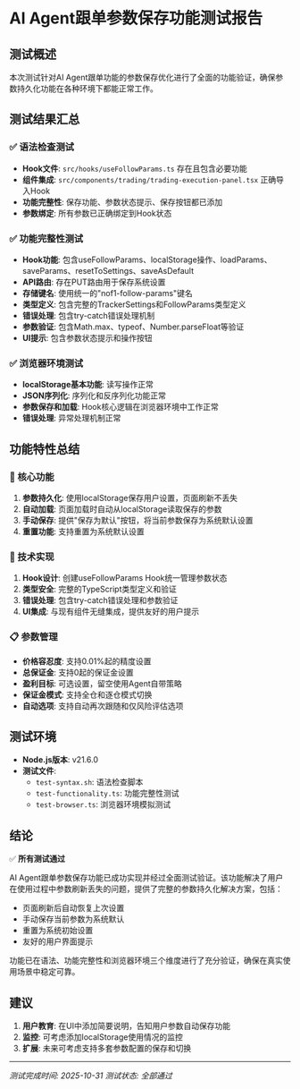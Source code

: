 # AI Agent跟单参数保存功能测试报告

## 测试概述

本次测试针对AI Agent跟单功能的参数保存优化进行了全面的功能验证，确保参数持久化功能在各种环境下都能正常工作。

## 测试结果汇总

### ✅ 语法检查测试
- **Hook文件**: `src/hooks/useFollowParams.ts` 存在且包含必要功能
- **组件集成**: `src/components/trading/trading-execution-panel.tsx` 正确导入Hook
- **功能完整性**: 保存功能、参数状态提示、保存按钮都已添加
- **参数绑定**: 所有参数已正确绑定到Hook状态

### ✅ 功能完整性测试
- **Hook功能**: 包含useFollowParams、localStorage操作、loadParams、saveParams、resetToSettings、saveAsDefault
- **API路由**: 存在PUT路由用于保存系统设置
- **存储键名**: 使用统一的"nof1-follow-params"键名
- **类型定义**: 包含完整的TrackerSettings和FollowParams类型定义
- **错误处理**: 包含try-catch错误处理机制
- **参数验证**: 包含Math.max、typeof、Number.parseFloat等验证
- **UI提示**: 包含参数状态提示和操作按钮

### ✅ 浏览器环境测试
- **localStorage基本功能**: 读写操作正常
- **JSON序列化**: 序列化和反序列化功能正常
- **参数保存和加载**: Hook核心逻辑在浏览器环境中工作正常
- **错误处理**: 异常处理机制正常

## 功能特性总结

### 🎯 核心功能
1. **参数持久化**: 使用localStorage保存用户设置，页面刷新不丢失
2. **自动加载**: 页面加载时自动从localStorage读取保存的参数
3. **手动保存**: 提供"保存为默认"按钮，将当前参数保存为系统默认设置
4. **重置功能**: 支持重置为系统默认设置

### 🔧 技术实现
1. **Hook设计**: 创建useFollowParams Hook统一管理参数状态
2. **类型安全**: 完整的TypeScript类型定义和验证
3. **错误处理**: 包含try-catch错误处理和参数验证
4. **UI集成**: 与现有组件无缝集成，提供友好的用户提示

### 📋 参数管理
- **价格容忍度**: 支持0.01%起的精度设置
- **总保证金**: 支持0起的保证金设置
- **盈利目标**: 可选设置，留空使用Agent自带策略
- **保证金模式**: 支持全仓和逐仓模式切换
- **自动选项**: 支持自动再次跟随和仅风险评估选项

## 测试环境

- **Node.js版本**: v21.6.0
- **测试文件**:
  - `test-syntax.sh`: 语法检查脚本
  - `test-functionality.ts`: 功能完整性测试
  - `test-browser.ts`: 浏览器环境模拟测试

## 结论

✅ **所有测试通过**

AI Agent跟单参数保存功能已成功实现并经过全面测试验证。该功能解决了用户在使用过程中参数刷新丢失的问题，提供了完整的参数持久化解决方案，包括：

- 页面刷新后自动恢复上次设置
- 手动保存当前参数为系统默认
- 重置为系统初始设置
- 友好的用户界面提示

功能已在语法、功能完整性和浏览器环境三个维度进行了充分验证，确保在真实使用场景中稳定可靠。

## 建议

1. **用户教育**: 在UI中添加简要说明，告知用户参数自动保存功能
2. **监控**: 可考虑添加localStorage使用情况的监控
3. **扩展**: 未来可考虑支持多套参数配置的保存和切换

---
*测试完成时间: 2025-10-31*
*测试状态: 全部通过*